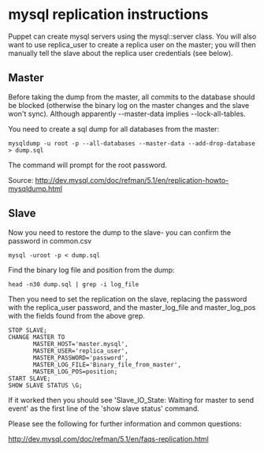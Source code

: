 # mysql replication instructions

Puppet can create mysql servers using the mysql::server class. You
will also want to use replica_user to create a replica user on the
master; you will then manually tell the slave about the replica user
credentials (see below).

## Master

Before taking the dump from the master, all commits to the database
should be blocked (otherwise the binary log on the master changes and
the slave won't sync). Although apparently --master-data implies
--lock-all-tables.

You need to create a sql dump for all databases from the master:

    mysqldump -u root -p --all-databases --master-data --add-drop-database > dump.sql

The command will prompt for the root password.

Source: http://dev.mysql.com/doc/refman/5.1/en/replication-howto-mysqldump.html

## Slave

Now you need to restore the dump to the slave- you can confirm the password in common.csv

    mysql -uroot -p < dump.sql

Find the binary log file and position from the dump:

    head -n30 dump.sql | grep -i log_file

Then you need to set the replication on the slave, replacing the
password with the replica_user password, and the master_log_file and
master_log_pos with the fields found from the above grep.

    STOP SLAVE;
    CHANGE MASTER TO
           MASTER_HOST='master.mysql',
           MASTER_USER='replica_user',
           MASTER_PASSWORD='password',
           MASTER_LOG_FILE='Binary_file_from_master',
           MASTER_LOG_POS=position;
    START SLAVE;
    SHOW SLAVE STATUS \G;

If it worked then you should see 'Slave_IO_State: Waiting for master to send event' as the first line of the 'show slave status' command.

Please see the following for further information and common questions:

http://dev.mysql.com/doc/refman/5.1/en/faqs-replication.html
